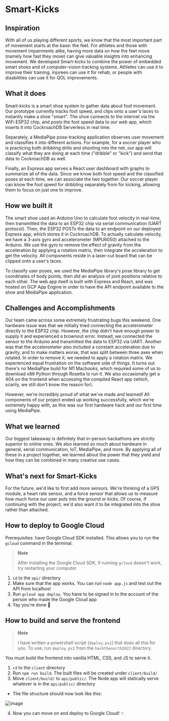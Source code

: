 # Smart-Kicks

## Inspiration
With all of us playing different sports, we know that the most important part of movement starts at the base: the feet. For athletes and those with movement impairments alike, having more data on how the feet move (namely how fast they move) can give valuable insights into enhancing movement. We developed Smart-kicks to combine the power of embedded smart shoes and of computer-vision tracking systems. Athletes can use it to improve their training, injurees can use it for rehab, or people with disabilities can use it for QOL improvements.

## What it does
Smart-kicks is a smart shoe system to gather data about foot movement. Our prototype currently tracks foot speed, and clips onto a user's laces to instantly make a shoe "smart". The shoe connects to the internet via the WiFi ESP32 chip, and posts the foot speed data to our web app, which inserts it into CockroachDB Serverless in real time.

Separately, a MediaPipe pose-tracking application observes user movement and classifies it into different actions. For example, for a soccer player who is practicing both dribbling drills and shooting into the net, our app will classify what they are doing at each time ("dribble" or "kick") and send that data to CockroachDB as well.

Finally, an Express app serves a React user dashboard with graphs to summarize all of the data. Since we know both foot speed and the classified poses at each time, we can associate the two together. Our soccer player can know the foot speed for dribbling separately from for kicking, allowing them to focus on just one to improve.

## How we built it
The smart shoe used an Arduino Uno to calculate foot velocity in real-time, then transmitted the data to an ESP32 chip via serial communication (UART protocol). Then, the ESP32 POSTs the data to an endpoint on our deployed Express app, which stores it in CockroachDB. To actually calculate velocity, we have a 3-axis gyro and accelerometer (MPU6050) attached to the Arduino. We use the gyro to remove the effect of gravity from the acceleration by applying a rotation matrix, then integrate the acceleration to get the velocity. All components reside in a laser-cut board that can be clipped onto a user's laces.

To classify user poses, we used the MediaPipe library's pose library to get coordinates of body points, then did an analysis of joint positions relative to each other. The web app itself is built with Express and React, and was hosted on GCP App Engine in order to have the API endpoint available to the shoe and MediaPipe application.

## Challenges and Accomplishments
Our team came across some extremely frustrating bugs this weekend. One hardware issue was that we initially tried connecting the accelerometer directly to the ESP32 chip. However, the chip didn't have enough power to supply it and experienced a brownout error. Instead, we connected the sensor to the Arduino and transmitted the data to ESP32 via UART. Another was that the accelerometer also included a constant acceleration due to gravity, and to make matters worse, that was split between three axes when rotated. In order to remove it, we needed to apply a rotation matrix. We experienced equal frustration on the software side of things. It turns out there's no MediaPipe build for M1 Macbooks, which required some of us to download x86 Python through Rosetta to run it. We also occasionally get a 404 on the frontend when accessing the compiled React app (which, scarily, we still don't know the reason for).

However, we're incredibly proud of what we've made and learned! All components of our project ended up working successfully, which we're extremely happy with, as this was our first hardware hack and our first time using MediaPipe.

## What we learned
Our biggest takeaway is definitely that in-person hackathons are strictly superior to online ones. We also learned so much about hardware in general, serial communication, IoT, MediaPipe, and more. By applying all of these in a project together, we learned about the power that they yield and how they can be combined in many creative use cases.

## What's next for Smart-Kicks
For the future, we'd like to first add more sensors. We're thinking of a GPS module, a heart rate sensor, and a force sensor that allows us to measure how much force our user puts into the ground or kicks. Of course, if continuing with the project, we'd also want it to be integrated into the shoe rather than attached.

## How to deploy to Google Cloud

Prerequisites: have Google Cloud SDK installed.
This allows you to run the `gcloud` command in the terminal.

> **Note**
>
> After installing the Google Cloud SDK, if running `gcloud` doesn't work, try restarting your computer.

1. `cd` to the `api/` directory
2. Make sure that the app works. You can run `node app.js` and test out the API from localhost
3. Run `gcloud app deploy`. You have to be signed in to the account of the person who made the Google Cloud app
4. Yay you're done 🎉

## How to build and serve the frontend

> **Note**
>
> I have written a powershell script (`deploy.ps1`) that does all this for you.
> To use, run `deploy.ps1` from the `hackthenorth2022` directory.

You must build the frontend into vanilla HTML, CSS, and JS to serve it.

1. `cd` to the `client` directory
2. Run `npm run build`. The built files will be created under `client/build/`
3. Move `client/build/` to `api/public/`. The Node app will statically serve whatever is in the `api/public/` directory
  - The file structure should now look like this:
  
  ![image](https://user-images.githubusercontent.com/47123100/190854671-a1f59522-57d4-459c-8c8b-8ee4ffdba4ee.png)

4. Now you can move on and deploy to Google Cloud! ✨

